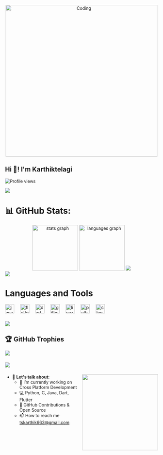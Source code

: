 <div align="center"><img  alt="Coding" width="500" src="https://i.kinja-img.com/gawker-media/image/upload/s--L-tqKLNm--/c_fill,fl_progressive,g_center,h_900,q_80,w_1600/pwl9mwg0qu5vdagwstde.jpg"></div>
<h2 align="left">Hi 👋! I'm Karthiktelagi</h2>



<p align="left"> 
  <img src="https://komarev.com/ghpvc/?username=Karthiktelagi&label=Profile%20views&color=0e75b6&style=flat" alt="Profile views">
</p>
<a href="https://github.com/404"><img src="https://user-images.githubusercontent.com/73097560/115834477-dbab4500-a447-11eb-908a-139a6edaec5c.gif"></a>

# 📊 GitHub Stats:
 
<div align="center">
  <img src="https://github-readme-stats.vercel.app/api?username=Karthiktelagi&hide_title=false&hide_rank=false&show_icons=true&include_all_commits=true&count_private=true&disable_animations=false&theme=dracula&locale=en&hide_border=false" height="150" alt="stats graph"  />
  <img src="https://github-readme-stats.vercel.app/api/top-langs?username=Karthiktelagi&locale=en&hide_title=false&layout=compact&card_width=320&langs_count=5&theme=dracula&hide_border=false" height="150" alt="languages graph"  />
   <img src="http://github-readme-streak-stats.herokuapp.com?user=Karthiktelagi&theme=hacker&hide_border=true&date_format=j%20M%5B%20Y%5D">
  
</div>
<a href="https://github.com/404"><img src="https://user-images.githubusercontent.com/73097560/115834477-dbab4500-a447-11eb-908a-139a6edaec5c.gif"></a>

###
# Languages and Tools
<div align="left">
  <img src="https://cdn.jsdelivr.net/gh/devicons/devicon/icons/java/java-original.svg" height="30" alt="java logo"  />
  <img width="12" />
  <img src="https://cdn.jsdelivr.net/gh/devicons/devicon/icons/flutter/flutter-original.svg" height="30" alt="flutter logo"  />
  <img width="12" />
  <img src="https://cdn.jsdelivr.net/gh/devicons/devicon/icons/dart/dart-original.svg" height="30" alt="dart logo"  />
  <img width="12" />
  <img src="https://cdn.jsdelivr.net/gh/devicons/devicon/icons/github/github-original.svg" height="30" alt="github logo"  />
  <img width="12" />
  <img src="https://cdn.jsdelivr.net/gh/devicons/devicon/icons/linux/linux-original.svg" height="30" alt="linux logo"  />
  <img width="12" />
  <img src="https://cdn.jsdelivr.net/gh/devicons/devicon/icons/python/python-original.svg" height="30" alt="python logo"  />
  <img width="12" />
  <img src="https://cdn.jsdelivr.net/gh/devicons/devicon/icons/c/c-original.svg" height="30" alt="c logo"  />
</div>

###
<a href="https://github.com/404"><img src="https://user-images.githubusercontent.com/73097560/115834477-dbab4500-a447-11eb-908a-139a6edaec5c.gif"></a>
## 🏆 GitHub Trophies
![](https://github-profile-trophy.vercel.app/?username=Karthiktelagi&theme=juicyfresh&no-frame=false&no-bg=false&margin-w=4)

###
<a href="https://github.com/404"><img src="https://user-images.githubusercontent.com/73097560/115834477-dbab4500-a447-11eb-908a-139a6edaec5c.gif"></a>

###

<img align="right" height="250" src="https://media1.tenor.com/m/Lk7c5qcQPh8AAAAC/sung-jin-woo-solo-leveling.gif"  />



- 💬 **Let's talk about:**
  - 🔭 I’m currently working on Cross Platform Development
  - 💻 Python, C, Java, Dart, Flutter
  - 🚀 GitHub Contributions & Open Source
  - 📫 How to reach me tskarthik663@gmail.com
    
